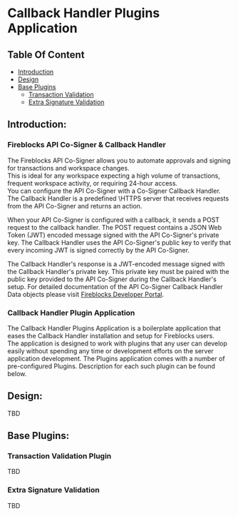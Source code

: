 # Callback Handler Plugins Application


## Table Of Content 

- [Introduction](#introduction)
- [Design](#design)
- [Base Plugins](#base-plugins)
  - [Transaction Validation](#transaction-validation-plugin)
  - [Extra Signature Validation](#extra-signature-validation)
## Introduction:

### Fireblocks API Co-Signer & Callback Handler
The Fireblocks API Co-Signer allows you to automate approvals and signing for transactions and workspace changes. \
This is ideal for any workspace expecting a high volume of transactions, frequent workspace activity, or requiring 24-hour access.\
You can configure the API Co-Signer with a Co-Signer Callback Handler. The Callback Handler is a predefined \HTTPS server that receives requests from the API Co-Signer and returns an action.

When your API Co-Signer is configured with a callback, it sends a POST request to the callback handler. The POST request contains a JSON Web Token (JWT) encoded message signed with the API Co-Signer's private key. The Callback Handler uses the API Co-Signer's public key to verify that every incoming JWT is signed correctly by the API Co-Signer.

The Callback Handler's response is a JWT-encoded message signed with the Callback Handler's private key. This private key must be paired with the public key provided to the API Co-Signer during the Callback Handler's setup.
For detailed documentation of the API Co-Signer Callback Handler Data objects please visit [Fireblocks Developer Portal](https://developers.fireblocks.com/reference/automated-signer-callback).

### Callback Handler Plugin Application
The Callback Handler Plugins Application is a boilerplate application that eases the Callback Handler installation and setup for Fireblocks users. \
The application is designed to work with plugins that any user can develop easily without spending any time or development efforts on the server application development.
The Plugins application comes with a number of pre-configured Plugins. Description for each such plugin can be found below.


## Design:
TBD

## Base Plugins:

### Transaction Validation Plugin
TBD

### Extra Signature Validation
TBD